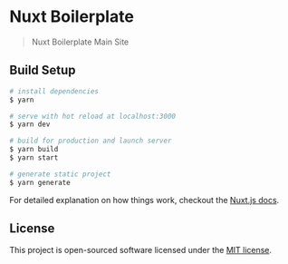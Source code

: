 # Nuxt Boilerplate

> Nuxt Boilerplate Main Site

## Build Setup

``` bash
# install dependencies
$ yarn

# serve with hot reload at localhost:3000
$ yarn dev

# build for production and launch server
$ yarn build
$ yarn start

# generate static project
$ yarn generate
```

For detailed explanation on how things work, checkout the [Nuxt.js docs](https://github.com/nuxt/nuxt.js).

## License

This project is open-sourced software licensed under the [MIT license](https://adr1enbe4udou1n.mit-license.org).
